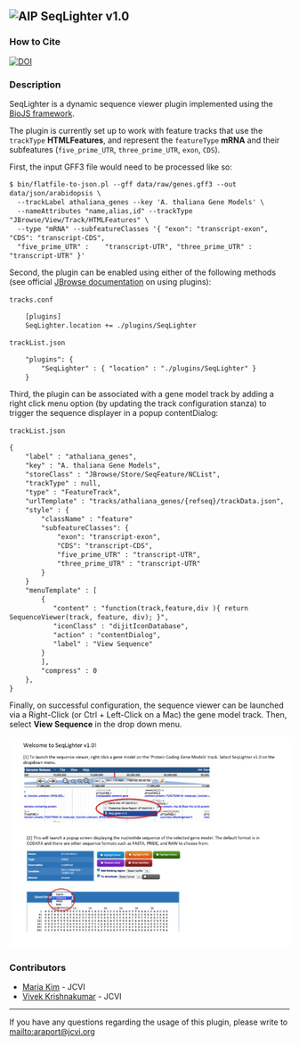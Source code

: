 ![AIP][1] SeqLighter v1.0
---

### How to Cite
[![DOI](https://zenodo.org/badge/doi/10.5281/zenodo.49369.svg)](http://dx.doi.org/10.5281/zenodo.49369)

### Description
SeqLighter is a dynamic sequence viewer plugin implemented using the [BioJS framework](http://biojs.net/).

The plugin is currently set up to work with feature tracks that use the `trackType` **HTMLFeatures**, and represent the `featureType` **mRNA** and their subfeatures (`five_prime_UTR`, `three_prime_UTR`, `exon`, `CDS`). 

First, the input GFF3 file would need to be processed like so:

	$ bin/flatfile-to-json.pl --gff data/raw/genes.gff3 --out data/json/arabidopsis \
	  --trackLabel athaliana_genes --key 'A. thaliana Gene Models' \
	  --nameAttributes "name,alias,id" --trackType "JBrowse/View/Track/HTMLFeatures" \
	  --type "mRNA" --subfeatureClasses '{ "exon": "transcript-exon", "CDS": "transcript-CDS", 
	  "five_prime_UTR" : 	"transcript-UTR", "three_prime_UTR" : "transcript-UTR" }'

Second, the plugin can be enabled using either of the following methods (see official [JBrowse documentation](http://gmod.org/wiki/JBrowse_Configuration_Guide#Using_Plugins) on using plugins):

`tracks.conf`

		[plugins]
		SeqLighter.location += ./plugins/SeqLighter

`trackList.json`

		"plugins": {
			"SeqLighter" : { "location" : "./plugins/SeqLighter" }
		}

Third, the plugin can be associated with a gene model track by adding a right click menu option (by updating the track configuration stanza) to trigger the sequence displayer in a popup contentDialog:

`trackList.json`

	{
    	"label" : "athaliana_genes",
        "key" : "A. thaliana Gene Models",
        "storeClass" : "JBrowse/Store/SeqFeature/NCList",
        "trackType" : null,
        "type" : "FeatureTrack",
        "urlTemplate" : "tracks/athaliana_genes/{refseq}/trackData.json",
        "style" : {
        	"className" : "feature"
        	"subfeatureClasses": {
           		"exon": "transcript-exon",
         		"CDS": "transcript-CDS",
         		"five_prime_UTR" : "transcript-UTR",
         		"three_prime_UTR" : "transcript-UTR"
         	}
        }
		"menuTemplate" : [
        	{
               "content" : "function(track,feature,div ){ return SequenceViewer(track, feature, div); }",
               "iconClass" : "dijitIconDatabase",
               "action" : "contentDialog",
               "label" : "View Sequence"
            }  
        	],
        	"compress" : 0
        },
	}


Finally, on successful configuration, the sequence viewer can be launched via a Right-Click (or Ctrl + Left-Click on a Mac) the gene model track. Then, select **View Sequence** in the drop down menu.

![SeqLighter Screeshot](./img/seqlighter_image1.jpg)

### Contributors

* [Maria Kim](https://github.com/msarmien) - JCVI
* [Vivek Krishnakumar](https://github.com/vivekkrish) - JCVI

* * *

If you have any questions regarding the usage of this plugin, please write to <mailto:araport@jcvi.org>

[1]: http://bit.ly/aip-logo
